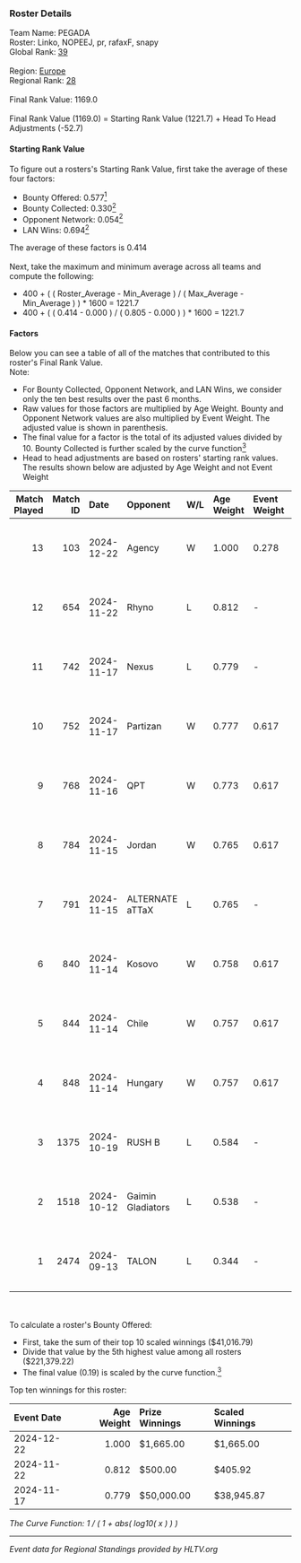 ### Roster Details<br />
Team Name: PEGADA<br />
Roster: Linko, NOPEEJ, pr, rafaxF, snapy<br />
Global Rank: [39](../../standings_global_2025_01_20.md)<br />
<br />
Region: [Europe]( ../../standings_europe_2025_01_20.md)<br />
Regional Rank: [28]( ../../standings_europe_2025_01_20.md)<br />
<br />
Final Rank Value:  1169.0<br />
<br />
Final Rank Value (1169.0) = Starting Rank Value (1221.7) + Head To Head Adjustments (-52.7)<br />

#### Starting Rank Value<br />
To figure out a rosters's Starting Rank Value, first take the average of these four factors:<br />
- Bounty Offered: 0.577[<sup>1</sup>](#table2)
- Bounty Collected: 0.330[<sup>2</sup>](#table1)
- Opponent Network: 0.054[<sup>2</sup>](#table1)
- LAN Wins: 0.694[<sup>2</sup>](#table1)

The average of these factors is 0.414<br />
<br />
Next, take the maximum and minimum average across all teams and compute the following:<br />
- 400 + ( ( Roster_Average - Min_Average ) / ( Max_Average - Min_Average ) ) * 1600 = 1221.7
- 400 + ( ( 0.414 - 0.000 ) / ( 0.805 - 0.000 ) ) * 1600 = 1221.7


#### Factors<br />
Below you can see a table of all of the matches that contributed to this roster's Final Rank Value.<br />
Note:<br />

- For Bounty Collected, Opponent Network, and LAN Wins, we consider only the ten best results over the past 6 months.
- Raw values for those factors are multiplied by Age Weight. Bounty and Opponent Network values are also multiplied by Event Weight. The adjusted value is shown in parenthesis.
- The final value for a factor is the total of its adjusted values divided by 10. Bounty Collected is further scaled by the curve function[<sup>3</sup>](#curveFunction)
- Head to head adjustments are based on rosters' starting rank values. The results shown below are adjusted by Age Weight and not Event Weight
<span id="table1"></span><br />


| Match Played | Match ID | Date       | Opponent          | W/L | Age Weight | Event Weight | Bounty Collected | Opponent Network | LAN Wins  | H2H Adj. | Roster                             |
| -: | -: | :- | :- | :- | :- | :- | :- | :- | :- | -: | :- |
|           13 |      103 | 2024-12-22 | Agency            | W   | 1.000      | 0.278        | 0.008 (0.002)    | 0.000 (0.000)    | 1 (1.000) |     0.99 | Linko, NOPEEJ, pr, rafaxF, snapy   |
|           12 |      654 | 2024-11-22 | Rhyno             | L   | 0.812      | -            | -                | -                | -         |   -18.66 | krazy, NOPEEJ, rafaxF, snapy, TMKj |
|           11 |      742 | 2024-11-17 | Nexus             | L   | 0.779      | -            | -                | -                | -         |    -8.16 | krazy, NOPEEJ, rafaxF, snapy, TMKj |
|           10 |      752 | 2024-11-17 | Partizan          | W   | 0.777      | 0.617        | 0.115 (0.055)    | 0.462 (0.222)    | 1 (0.777) |    12.59 | krazy, NOPEEJ, rafaxF, snapy, TMKj |
|            9 |      768 | 2024-11-16 | QPT               | W   | 0.773      | 0.617        | 0.072 (0.035)    | 0.261 (0.125)    | 1 (0.773) |    12.86 | krazy, NOPEEJ, rafaxF, snapy, TMKj |
|            8 |      784 | 2024-11-15 | Jordan            | W   | 0.765      | 0.617        | 0.000 (0.000)    | 0.039 (0.018)    | 1 (0.765) |     0.42 | krazy, NOPEEJ, rafaxF, snapy, TMKj |
|            7 |      791 | 2024-11-15 | ALTERNATE aTTaX   | L   | 0.765      | -            | -                | -                | -         |   -17.63 | krazy, NOPEEJ, rafaxF, snapy, TMKj |
|            6 |      840 | 2024-11-14 | Kosovo            | W   | 0.758      | 0.617        | 0.000 (0.000)    | 0.102 (0.048)    | 1 (0.758) |     0.71 | krazy, NOPEEJ, rafaxF, snapy, TMKj |
|            5 |      844 | 2024-11-14 | Chile             | W   | 0.757      | 0.617        | 0.000 (0.000)    | 0.078 (0.036)    | 1 (0.757) |     0.49 | krazy, NOPEEJ, rafaxF, snapy, TMKj |
|            4 |      848 | 2024-11-14 | Hungary           | W   | 0.757      | 0.617        | 0.003 (0.002)    | 0.190 (0.089)    | 1 (0.757) |     3.69 | krazy, NOPEEJ, rafaxF, snapy, TMKj |
|            3 |     1375 | 2024-10-19 | RUSH B            | L   | 0.584      | -            | -                | -                | -         |   -15.86 | krazy, NOPEEJ, rafaxF, snapy, TMKj |
|            2 |     1518 | 2024-10-12 | Gaimin Gladiators | L   | 0.538      | -            | -                | -                | -         |   -13.69 | krazy, NOPEEJ, rafaxF, snapy, TMKj |
|            1 |     2474 | 2024-09-13 | TALON             | L   | 0.344      | -            | -                | -                | -         |   -10.48 | Ag1l, krazy, NOPEEJ, rafaxF, snapy |

<br />
<span id="table2"></span><br />
To calculate a roster's Bounty Offered:<br />

- First, take the sum of their top 10 scaled winnings ($41,016.79)
- Divide that value by the 5th highest value among all rosters ($221,379.22)
- The final value (0.19) is scaled by the curve function.[<sup>3</sup>](#curveFunction)

Top ten winnings for this roster:<br />

| Event Date | Age Weight | Prize Winnings | Scaled Winnings |
| :- | -: | :- | :- |
| 2024-12-22 |      1.000 | $1,665.00      | $1,665.00       |
| 2024-11-22 |      0.812 | $500.00        | $405.92         |
| 2024-11-17 |      0.779 | $50,000.00     | $38,945.87      |


<span id="curveFunction"></span>_The Curve Function: 1 / ( 1 + abs( log10( x ) ) )_<br />

---
_Event data for Regional Standings provided by HLTV.org_<br />
